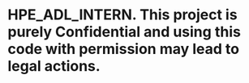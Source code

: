 # HPE_ADL_INTERN. This project is purely Confidential and using this code with permission may lead to legal actions.
